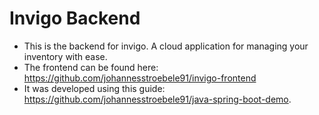 # Invigo Backend

* This is the backend for invigo. A cloud application for managing your inventory with ease.
* The frontend can be found here: https://github.com/johannesstroebele91/invigo-frontend
* It was developed using this guide: https://github.com/johannesstroebele91/java-spring-boot-demo.
